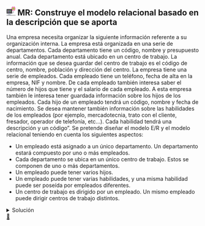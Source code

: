 ## <img src="https://raw.githubusercontent.com/FJrodafo/University/main/DAW/BAE/Unidad-2/Tarea-5/Assets/Images/Computer.png" width="24"> MR: Construye el modelo relacional basado en la descripción que se aporta

Una empresa necesita organizar la siguiente información referente a su organización interna. La empresa está organizada en una serie de departamentos. Cada departamento tiene un código, nombre y presupuesto anual. Cada departamento está ubicado en un centro de trabajo. La información que se desea guardar del centro de trabajo es el código de centro, nombre, población y dirección del centro. La empresa tiene una serie de empleados. Cada empleado tiene un teléfono, fecha de alta en la empresa, NIF y nombre. De cada empleado también interesa saber el número de hijos que tiene y el salario de cada empleado. A esta empresa también le interesa tener guardada información sobre los hijos de los empleados. Cada hijo de un empleado tendrá un código, nombre y fecha de nacimiento. Se desea mantener también información sobre las habilidades de los empleados (por ejemplo, mercadotecnia, trato con el cliente, fresador, operador de telefonía, etc…). Cada habilidad tendrá una descripción y un código”. Se pretende diseñar el modelo E/R y el modelo relacional teniendo en cuenta los siguientes aspectos:

- Un empleado está asignado a un único departamento. Un departamento estará compuesto por uno o más empleados.
- Cada departamento se ubica en un único centro de trabajo. Estos se componen de uno o más departamentos.
- Un empleado puede tener varios hijos.
- Un empleado puede tener varias habilidades, y una misma habilidad puede ser poseída por empleados diferentes.
- Un centro de trabajo es dirigido por un empleado. Un mismo empleado puede dirigir centros de trabajo distintos.

<details>
<summary>Solución</summary>
<img src="https://raw.githubusercontent.com/FJrodafo/University/main/DAW/BAE/Unidad-2/Tarea-5/Assets/Diagrams/Exported/Diagram.drawio.svg">
</details>

<link rel="stylesheet" href="./../../../../README.css">
<a class="scrollup" href="#top">&#x1F53C</a>